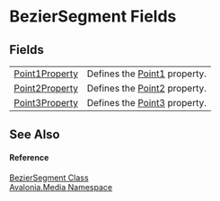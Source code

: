 # BezierSegment Fields




## Fields
<table>
<tr>
<td><a href="F_Avalonia_Media_BezierSegment_Point1Property">Point1Property</a></td>
<td>Defines the <a href="P_Avalonia_Media_BezierSegment_Point1">Point1</a> property.</td>
</tr>
<tr>
<td><a href="F_Avalonia_Media_BezierSegment_Point2Property">Point2Property</a></td>
<td>Defines the <a href="P_Avalonia_Media_BezierSegment_Point2">Point2</a> property.</td>
</tr>
<tr>
<td><a href="F_Avalonia_Media_BezierSegment_Point3Property">Point3Property</a></td>
<td>Defines the <a href="P_Avalonia_Media_BezierSegment_Point3">Point3</a> property.</td>
</tr>
</table>

## See Also


#### Reference
<a href="T_Avalonia_Media_BezierSegment">BezierSegment Class</a>  
<a href="N_Avalonia_Media">Avalonia.Media Namespace</a>  
